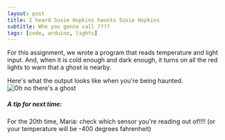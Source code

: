 ```yaml
---
layout: post
title: I heard Susie Hopkins haunts Susie Hopkins
subtitle: Who you gonna call ????
tags: [code, arduino, lights]
---
```


For this assignment, we wrote a program that reads temperature and light input. And, when it is cold enough and dark enough, it turns on all the red lights to warn that a ghost is nearby.

Here's what the output looks like when you're being haunted.
![Oh no there's a ghost](https://21mdr1.github.io/img/ghost-detector-output.jpg)


##### A tip for next time:
For the 20th time, Maria: check which sensor you're reading out of!!!! (or your temperature will be -400 degrees fahrenheit)


